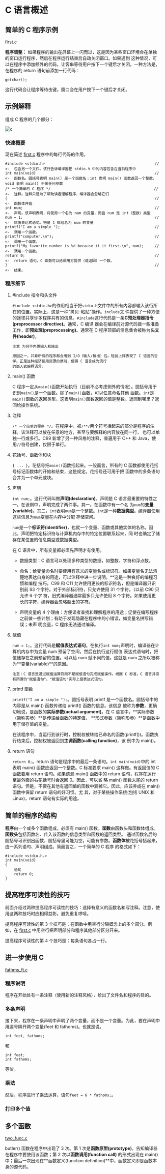 # C 语言概述

## 简单的 C 程序示例

[first.c](first.c)

**程序调整：** 如果程序的输出在屏幕上一闪而过，这是因为某些窗口环境会在单独的窗口运行程序，然后在程序运行结束后自动关闭窗口。如果遇到
这种情况，可以在程序中添加额外的代码，让客串等待用户按下一个键后才关闭。一种方法是，在程序的 return 语句前添加一行代码：

```
getchar();
```

这行代码会让程序等待击键，窗口会在用户按下一个键后才关闭。


## 示例解释

组成 C 程序的几个部分：

![c](WX20180207-143849.png)

### 快速概要

现在简述 [first.c](first.c) 程序中的每行代码的作用。

```
#include <stdio.h>                                                  // <-  包含另一个文件。该行告诉编译器把 stdio.h 中的内容包含在当前程序中
int main(void)                                                      // <-  函数名。圆括号表明 main() 是一个函数名；int 表明 main() 函数返回一个整数。void 表明 main() 不带任何参数
/* 一个简单的 C 程序 */                                               // <-  注释。注释只是为了帮助读者理解程序，编译器会忽略它们
{                                                                   // <-  函数体开始
int num;                                                            // <-  声明。该声明表明，将使用一个名为 num 的变量，而且 num 是 int（整数）类型
num = 1;                                                            // <-  赋值表达式语句。把值 1 赋给名为 num 的变量
printf("I am a simple ");                                           // <-  调用一个函数。
printf("computer.\n");                                              // <-  调用一个函数。
printf("My favorite number is %d because it it first.\n", num);     // <-  调用一个函数。
return 0;                                                           // <-  return 语句。C 函数可以给调用方提供（或返回）一个数。
}                                                                   // <-  结束。
``` 

### 程序细节

1.  \#include 指令和头文件
    
    `#include <stdio.h>`的作用相当于把`stdio.h`文件中的所有内容都输入该行所在的位置。实际上，这是一种"拷贝-粘贴"操作。`include`文
    件提供了一种方便的途径共享许多程序共有的信息。`#include`这行代码是一条**C预处理器指令(preprocessor directive)**。通常，C 编译
    器会在编译前对源代码做一些准备工作，即**预处理(preprocessing)**。通常在 C 程序顶部的信息集合被称为**头文件(header)**。
   
    ```
    注意 为何不内置输入和输出
    
    原因之一，并非所有的程序都会用到 I/O（输入/输出）包。轻装上阵表现了 C 语言的哲学。正是这种经济使用资源的原则，使得 C 语言成为流行
    的嵌入式编程语言。 
    ``` 

2.  main() 函数

    C 程序一定从`main()`函数开始执行（目前不必考虑例外的情况）。圆括号用于识别`main()`是一个函数。除了`main()`函数，可以任意命名其他
    函数。`int`是`main()`函数的返回类型。这表明`main()`函数返回的值是整数。返回到哪里？返回给操作系统。
    
3.  注释

    `/* 一个简单的程序 */`。在程序中，被`/**/`两个符号括起来的部分是程序的注释，该注释可以放在任意的地方，甚至与要解释的内容放在同一行，
    也可以单独一行或多行。C99 新增了另一种风格的注释，普遍用于 C++ 和 Java，使用`//`符号创建，仅限于单行。
    
4.  花括号、函数体和块

    ```{ ... }```。花括号把`main()`函数括起来。一般而言，所有的 C 函数都使用花括号标记函数体的开始和结束，这是规定。花括号还可用于把
    函数中的多条语句合并为一个单元或块。
    
5.  声明

    `int num;`。这行代码叫做**声明(declaration)**。声明是 C 语言最重要的特性之一。在该例中，声明完成了两件事。其一，在函数中有一个名
    为`num`的**变量(variable)**。其二，`int`表明`num`是一个整数。`int`是一种**数据类型**。编译器使用这些信息为`num`变量在内存中分配
    存储空间。
    
    `num`是一个**标识符(identifier)**，也就一个变量、函数或其他实体的名称。因此，声明把特定标识符与计算机内存中的特定位置联系起来，同
    时也确定了储存在某位置的信息类型或数据类型。
    
    在 C 语言中，所有变量都必须先声明才有使用。
    
    * 数据类型：C 语言可以处理多种类型的数据，如整数、字符和浮点数。
    
    * 命名：给变量命名时要使用有意义的变量名或标识符。如果变量名无法清楚地表达自身的用途，可以注释中进一步说明。**这是一种良好的编程习惯和编程
    技巧。C99 和 C11 允许使用更长的标识符名，但是编译器只识别前 63 个字符。对于外部标识符，只允许使用 31 个字符。（以前 C90 只允许 6 个字
    符，旧式编译器通常最多只允许使用 8 个字符。如果使用更长的字符，编译器会忽略超出的字符。
    
    * 声明变量的 4 个理由：方便读者查找和理解程序的用途；促使在编写程序之前做一些计划；有助于发现隐藏在程序中的小错误，如变量名拼写错误；未声
    明变量，C 程序无法通过编译。
    
6.  赋值

    `num = 1;`。这行代码是**赋值表达式语句**。在执行`int num;`声明时，编译器在计算机内存中为变量 num 预留了空间，然后在执行这行赋值
    表达式语句时，把值储存在之前预留的位置。可以给 num 赋不同的值，这就是 num 之所以被称为**变量(variable)**的原因。
    
    ```
    注意：C 语言是通过赋值运算符而不是赋值语句完成赋值操作。根据 C 标准，C 语言并没有所谓的"赋值语句"。"赋值语句"实际上是表达式语句。
    ```
    
7.  printf 函数
    
    `printf("I am a simple ");`。圆括号表明 printf 是一个函数名。圆括号中的内容是从 main() 函数传递给 printf() 函数的信息。该信息
    被称为**参数**，更确切地说，是函数的**实际参数(actual argument)**。在 C 语言中，**实际参数（简称实参）**是传递给函数的特定值，
    **形式参数（简称形参）**是函数中用于储存值的变量。
    
    在该程序中，当运行到该行时，控制权被转给已命名的函数(printf())。函数执行结束后，控制权被返回到**主调函数(calling function)**，该
    例中为 main()。
    
8.  return 语句

    `return 0;`。return 语句是程序中的最后一条语句。`int main(void)`中的 int 表明 main() 函数应返回一个整数。C 标准要求 main() 
    这样做。有返回值的 C 函数要用 return 语句。如果遗漏 main() 函数中的 return 语句，程序在运行至最外面的右花括号时会返回 0。因此，可以省
    略 main() 函数末尾的 return 语句。但是，不要在其他有返回值的函数中漏掉它。因此，应该养成在 main() 函数中保留 return 语句的好习惯。尤
    其，对于某些操作系统(包括 UNIX 和 Linux)，return 语句有实际的用途。 
    
## 简单的程序的结构

**程序**由一个或多个函数组成，必须有 main() 函数。**函数**由函数头和函数体组成。**函数头**包括函数名、传入该函数的信息类型和函数的返回类型。
通过函数名后的圆括号可识别出函数，圆括号里可能为空，可能有参数。**函数体**被花括号括起来，由一系列语句、声明组成。简而言之，一个简单的 C 程序
的格式如下：

```
#include <stdio.h.>
int main(void)
{
    语句
    return 0;
}
```
    
## 提高程序可读性的技巧

前面介绍过两种提高程序可读性的技巧：选择有意义的函数名和写注释。注意，使用这两种技巧时应相得益彰，避免重复啰嗦。

提高程序可读性的第 3 个技巧是：在函数中用空行分隔概念上的多个部分。例如，在 [first.c](first.c) 中用空行把声明部分和程序其他部分区分开来。

提高程序可读性的第 4 个技巧是：每条语句各占一行。

## 进一步使用 C

[fathms_ft.c](fathm_ft.c)

### 程序说明

程序在开始处有一条注释（使用新的注释风格），给出了文件名和程序的目的。

### 多条声明

接下来，程序在一条声明中声明了两个变量，而不是一个变量。为此，要在声明中用逗号隔开两个变量(feet 和 fathoms)。也就是说，

```
int feet, fathoms;
```

和 

```
int feet;
int fathoms;
```

等价。

### 乘法

然后，程序进行了乘法运算，语句`feet = 6 * fathoms;`。

### 打印多个值

## 多个函数

[two_func.c](two_func.c)

butler() 函数在程序中出现了 3 次。第 1 次是**函数原型(prototype)**，告知编译器在程序中要使用该函数；第 2 次以**函数调用(function call)**
的形式出现在 main() 中；最后一次出现在**函数定义(function definition)**中，函数定义即是函数本身的源代码。